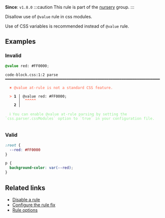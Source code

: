 **Since**: `v1.8.0`
:::caution
This rule is part of the [nursery](/linter/rules/#nursery) group.
:::

Disallow use of `@value` rule in css modules.

Use of CSS variables is recommended instead of `@value` rule.

## Examples

### Invalid

```css
@value red: #FF0000;
```

<pre class="language-text"><code class="language-text">code-block.css:1:2 parse ━━━━━━━━━━━━━━━━━━━━━━━━━━━━━━━━━━━━━━━━━━━━━━━━━━━━━━━━━━━━━━━━━━━━━━━━━━━<br /><br /><strong><span style="color: Tomato;">  </span></strong><strong><span style="color: Tomato;">✖</span></strong> <span style="color: Tomato;">@value at-rule is not a standard CSS feature.</span><br />  <br /><strong><span style="color: Tomato;">  </span></strong><strong><span style="color: Tomato;">&gt;</span></strong> <strong>1 │ </strong>@value red: #FF0000;<br />   <strong>   │ </strong> <strong><span style="color: Tomato;">^</span></strong><strong><span style="color: Tomato;">^</span></strong><strong><span style="color: Tomato;">^</span></strong><strong><span style="color: Tomato;">^</span></strong><strong><span style="color: Tomato;">^</span></strong><br />    <strong>2 │ </strong><br />  <br /><strong><span style="color: lightgreen;">  </span></strong><strong><span style="color: lightgreen;">ℹ</span></strong> <span style="color: lightgreen;">You can enable @value at-rule parsing by setting the `css.parser.cssModules` option to `true` in your configuration file.</span><br />  <br /></code></pre>

### Valid

```css
:root {
  --red: #FF0000
}

p {
  background-color: var(--red);
}
```

## Related links

- [Disable a rule](/linter/#disable-a-lint-rule)
- [Configure the rule fix](/linter#configure-the-rule-fix)
- [Rule options](/linter/#rule-options)
